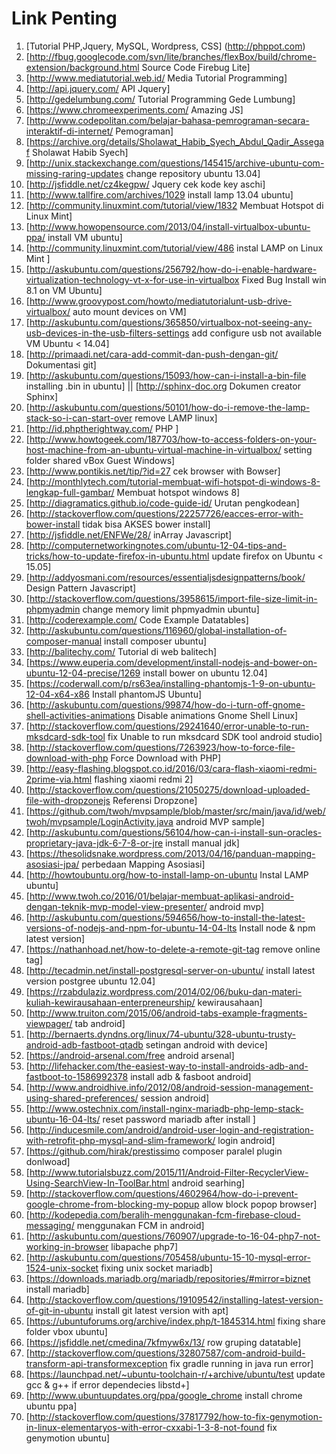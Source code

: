 
# Link Penting

1.  [Tutorial PHP,Jquery, MySQL, Wordpress, CSS] (http://phppot.com)
2.  [http://fbug.googlecode.com/svn/lite/branches/flexBox/build/chrome-extension/background.html Source Code Firebug Lite]
3.  [http://www.mediatutorial.web.id/ Media Tutorial Programming]
4.  [http://api.jquery.com/ API Jquery]
5.  [http://gedelumbung.com/ Tutorial Programming Gede Lumbung]
6.  [https://www.chromeexperiments.com/ Amazing JS]
7.  [http://www.codepolitan.com/belajar-bahasa-pemrograman-secara-interaktif-di-internet/ Pemograman]
8.  [https://archive.org/details/Sholawat_Habib_Syech_Abdul_Qadir_Assegaf Sholawat Habib Syech]
9.  [http://unix.stackexchange.com/questions/145415/archive-ubuntu-com-missing-raring-updates change repository ubuntu 13.04]
10.  [http://jsfiddle.net/cz4kegpw/ Jquery cek kode key aschi]
11.  [http://www.tallfire.com/archives/1029 install lamp 13.04 ubuntu]
12.  [http://community.linuxmint.com/tutorial/view/1832 Membuat Hotspot di Linux Mint]
13.  [http://www.howopensource.com/2013/04/install-virtualbox-ubuntu-ppa/ install VM ubuntu]
14.  [http://community.linuxmint.com/tutorial/view/486 instal LAMP on Linux Mint ]
15.  [http://askubuntu.com/questions/256792/how-do-i-enable-hardware-virtualization-technology-vt-x-for-use-in-virtualbox Fixed Bug Install win 8.1 on VM Ubuntu]
16.  [http://www.groovypost.com/howto/mediatutorialunt-usb-drive-virtualbox/ auto mount devices on VM]
17.  [http://askubuntu.com/questions/365850/virtualbox-not-seeing-any-usb-devices-in-the-usb-filters-settings add configure usb not available VM Ubuntu < 14.04]
18.  [http://primaadi.net/cara-add-commit-dan-push-dengan-git/ Dokumentasi git]
19.  [http://askubuntu.com/questions/15093/how-can-i-install-a-bin-file installing .bin in ubuntu] || [http://sphinx-doc.org Dokumen creator Sphinx]
20.  [http://askubuntu.com/questions/50101/how-do-i-remove-the-lamp-stack-so-i-can-start-over remove LAMP linux]
21.  [http://id.phptherightway.com/ PHP ]
22.  [http://www.howtogeek.com/187703/how-to-access-folders-on-your-host-machine-from-an-ubuntu-virtual-machine-in-virtualbox/ setting folder shared vBox Guest Windows]
23.  [http://www.pontikis.net/tip/?id=27 cek browser with Bowser]
24.  [http://monthlytech.com/tutorial-membuat-wifi-hotspot-di-windows-8-lengkap-full-gambar/  Membuat hotspot windows 8]
25.  [http://diagramatics.github.io/code-guide-id/ Urutan pengkodean]
26.  [http://stackoverflow.com/questions/22257726/eacces-error-with-bower-install tidak bisa AKSES bower install]
27.  [http://jsfiddle.net/ENFWe/28/ inArray Javascript]
28.  [http://computernetworkingnotes.com/ubuntu-12-04-tips-and-tricks/how-to-update-firefox-in-ubuntu.html update firefox on Ubuntu < 15.05]
29.  [http://addyosmani.com/resources/essentialjsdesignpatterns/book/ Design Pattern Javascript]
30.  [http://stackoverflow.com/questions/3958615/import-file-size-limit-in-phpmyadmin change memory limit phpmyadmin ubuntu]
31.  [http://coderexample.com/ Code Example Datatables]
32.  [http://askubuntu.com/questions/116960/global-installation-of-composer-manual install composer ubuntu] 
33. [http://balitechy.com/ Tutorial di web balitech]
34. [https://www.euperia.com/development/install-nodejs-and-bower-on-ubuntu-12-04-precise/1269 install bower on ubuntu 12.04]
35. [https://coderwall.com/p/rs63ea/installing-phantomjs-1-9-on-ubuntu-12-04-x64-x86 Install phantomJS Ubuntu]
36. [http://askubuntu.com/questions/99874/how-do-i-turn-off-gnome-shell-activities-animations Disable animations Gnome Shell Linux]
37. [http://stackoverflow.com/questions/29241640/error-unable-to-run-mksdcard-sdk-tool fix Unable to run mksdcard SDK tool android studio]
38. [http://stackoverflow.com/questions/7263923/how-to-force-file-download-with-php Force Download with PHP]
39. [http://easy-flashing.blogspot.co.id/2016/03/cara-flash-xiaomi-redmi-2prime-via.html flashing xiaomi redmi 2]
40. [http://stackoverflow.com/questions/21050275/download-uploaded-file-with-dropzonejs Referensi Dropzone]
41. [https://github.com/twoh/mvpsample/blob/master/src/main/java/id/web/twoh/mvpsample/LoginActivity.java android MVP sample]
42. [http://askubuntu.com/questions/56104/how-can-i-install-sun-oracles-proprietary-java-jdk-6-7-8-or-jre install manual jdk]
43. [https://thesolidsnake.wordpress.com/2013/04/16/panduan-mapping-asosiasi-jpa/ perbedaan Mapping Asosiasi]
44. [http://howtoubuntu.org/how-to-install-lamp-on-ubuntu Instal LAMP ubuntu]
45. [http://www.twoh.co/2016/01/belajar-membuat-aplikasi-android-dengan-teknik-mvp-model-view-presenter/ android mvp]
46. [http://askubuntu.com/questions/594656/how-to-install-the-latest-versions-of-nodejs-and-npm-for-ubuntu-14-04-lts Install node & npm latest version]
47. [https://nathanhoad.net/how-to-delete-a-remote-git-tag remove online tag]
48. [http://tecadmin.net/install-postgresql-server-on-ubuntu/ install latest version postgree ubuntu 12.04]
49. [https://rzabdulaziz.wordpress.com/2014/02/06/buku-dan-materi-kuliah-kewirausahaan-enterpreneurship/ kewirausahaan]
50. [http://www.truiton.com/2015/06/android-tabs-example-fragments-viewpager/ tab android]
51. [http://bernaerts.dyndns.org/linux/74-ubuntu/328-ubuntu-trusty-android-adb-fastboot-qtadb setingan android with device]
52. [https://android-arsenal.com/free android arsenal]
53. [http://lifehacker.com/the-easiest-way-to-install-androids-adb-and-fastboot-to-1586992378 install adb & fasboot android]
54. [http://www.androidhive.info/2012/08/android-session-management-using-shared-preferences/ session android]
55. [http://www.ostechnix.com/install-nginx-mariadb-php-lemp-stack-ubuntu-16-04-lts/ reset password mariadb after install ]
56. [http://inducesmile.com/android/android-user-login-and-registration-with-retrofit-php-mysql-and-slim-framework/ login android]
57. [https://github.com/hirak/prestissimo composer paralel plugin donlwoad]
58. [http://www.tutorialsbuzz.com/2015/11/Android-Filter-RecyclerView-Using-SearchView-In-ToolBar.html android searhing]
59. [http://stackoverflow.com/questions/4602964/how-do-i-prevent-google-chrome-from-blocking-my-popup allow block popop browser]
60. [http://kodepedia.com/beralih-menggunakan-fcm-firebase-cloud-messaging/ menggunakan FCM in android]
61. [http://askubuntu.com/questions/760907/upgrade-to-16-04-php7-not-working-in-browser libapache php7]
62. [http://askubuntu.com/questions/705458/ubuntu-15-10-mysql-error-1524-unix-socket fixing unix socket mariadb]
63. [https://downloads.mariadb.org/mariadb/repositories/#mirror=biznet install mariadb]
64. [http://stackoverflow.com/questions/19109542/installing-latest-version-of-git-in-ubuntu install git latest version with apt]
65. [https://ubuntuforums.org/archive/index.php/t-1845314.html fixing share folder vbox ubuntu]
66. [https://jsfiddle.net/cmedina/7kfmyw6x/13/ row gruping datatable]
67. [http://stackoverflow.com/questions/32807587/com-android-build-transform-api-transformexception fix gradle running in java run error]
68. [https://launchpad.net/~ubuntu-toolchain-r/+archive/ubuntu/test update gcc & g++ if error dependecies libstd+]
69. [http://www.ubuntuupdates.org/ppa/google_chrome install chrome ubuntu ppa]
70. [http://stackoverflow.com/questions/37817792/how-to-fix-genymotion-in-linux-elementaryos-with-error-cxxabi-1-3-8-not-found fix genymotion ubuntu]